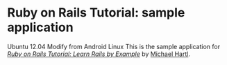 # Ruby on Rails Tutorial: sample application
Ubuntu 12.04
Modify from Android Linux
This is the sample application for
[*Ruby on Rails Tutorial: Learn Rails by Example*](http://railstutorial.org/)
by [Michael Hartl](http://michaelhartl.com/).


